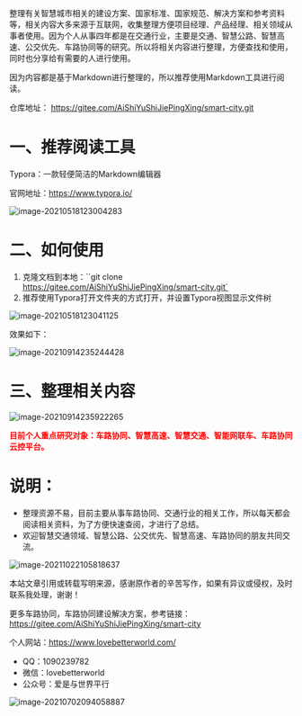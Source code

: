 整理有关智慧城市相关的建设方案、国家标准、国家规范、解决方案和参考资料等，相关内容大多来源于互联网，收集整理方便项目经理、产品经理、相关领域从事者使用。因为个人从事四年都是在交通行业，主要是交通、智慧公路、智慧高速、公交优先、车路协同等的研究。所以将相关内容进行整理，方便查找和使用，同时也分享给有需要的人进行使用。

因为内容都是基于Markdown进行整理的，所以推荐使用Markdown工具进行阅读。

仓库地址： https://gitee.com/AiShiYuShiJiePingXing/smart-city.git

# 一、推荐阅读工具

Typora：一款轻便简洁的Markdown编辑器

官网地址：https://www.typora.io/

![image-20210518123004283](https://gitee.com/AiShiYuShiJiePingXing/img/raw/master/img/image-20210518123004283.png)

# 二、如何使用

1. 克隆文档到本地：``git clone  https://gitee.com/AiShiYuShiJiePingXing/smart-city.git`
2. 推荐使用Typora打开文件夹的方式打开，并设置Typora视图显示文件树

![image-20210518123041125](https://gitee.com/AiShiYuShiJiePingXing/img/raw/master/img/image-20210518123041125.png)



效果如下：

![image-20210914235244428](https://gitee.com/er-huomeng/l-img/raw/master/image-20210914235244428.png)

# 三、整理相关内容

![image-20210914235922265](https://gitee.com/er-huomeng/l-img/raw/master/image-20210914235922265.png)



<font color='red'>**目前个人重点研究对象：车路协同、智慧高速、智慧交通、智能网联车、车路协同云控平台。**</font>

# 说明：

- 整理资源不易，目前主要从事车路协同、交通行业的相关工作，所以每天都会阅读相关资料，为了方便快速查阅，才进行了总结。
- 欢迎智慧交通领域、智慧公路、公交优先、智慧高速、车路协同的朋友共同交流。

![image-20211022105818637](https://gitee.com/er-huomeng/l-img/raw/master/image-20211022105818637.png)

本站文章引用或转载写明来源，感谢原作者的辛苦写作，如果有异议或侵权，及时联系我处理，谢谢！

更多车路协同，车路协同建设解决方案，参考链接：https://gitee.com/AiShiYuShiJiePingXing/smart-city

个人网站：https://www.lovebetterworld.com/

- QQ：1090239782
- 微信：lovebetterworld
- 公众号：爱是与世界平行

![image-20210702094058887](https://gitee.com/AiShiYuShiJiePingXing/img/raw/master/img/image-20210702094058887.png)
